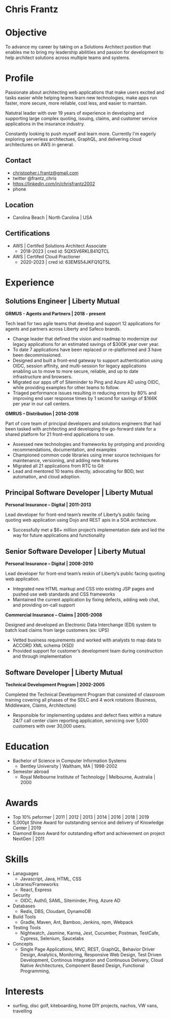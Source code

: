 
# Chris Frantz

# Objective
To advance my career by taking on a Solutions Architect position that enables me to bring my leadership abilitiies and passion for development to help architect solutions across multiple teams and systems.

# Profile
Passionate about architecting web applications that make users excited and tasks easier while helping teams learn new technologies, make apps run faster, more secure, more reliable, cost less, and easier to maintain.

Natutral leader with over 19 years of experience in developing and supporting large complex quoting, issuing, claims, and customer service applications in the insurance industry.

Constantly looking to push myself and learn more. Currently I'm eagerly exploring serverless architectues, GraphQL, and delivering cloud architectures on AWS in general.


## Contact
* christopher.j.frantz@gmail.com
* twitter @frantz_chris
* https://linkedin.com/in/chrisfrantz2002
* phone

## Location
* Carolina Beach | North Carolina | USA

## Certifications
* AWS | Certifed Solutions Architect Associate
  * 2018-2023 | cred id: 5QXSV6RKLB41QTCL
* AWS | Certifed Cloud Practioner
  * 2020-2023 | cred id: 63EMS54JKFQ1QT5L

# Experience

## Solutions Engineer | Liberty Mutual

**GRMUS - Agents and Partners | 2018 - present**

Tech lead for two agile teams that develop and support 12 applications for agents and partners across Liberty and Safeco brands.
- Change leader that defined the vision and roadmap to modernize our legacy applications for an estimated savings of $300K year over year.
- To date 7 applications have been replaced or re-platformed and 3 have been decommissioned.
- Designed and built a front-end gateway to support authentication using OIDC, session affinity, and multi-session for legacy applications enabling us to move to more secure, reliable, and up to date infrastructure and browsers.
- Migrated our apps off of Siteminder to Ping and Azure AD using OIDC, while providing examples for other teams to follow.
- Triaged performance issues resulting in reducing errors by 80% and improving end user response times by 1 second for savings of $166K per year in our call centers.


**GMRUS – Distribution | 2014-2018**

Part of core team of principal developers and solutions engineers that had been tasked with architecting and developing the go-forward state for a shared platform for 21 front-end applications to use.
- Assessed new technologies and frameworks by protyping and providing recommendations, documentation, and examples
- Championed common code libraries using inner source techniques for maintenance, versioning, and adding new features
- Migrated all 21 applications from RTC to Git
- Lead and mentored 10 teams directly, advocating for BDD, test automation, and cloud adoption.

## Principal Software Developer | Liberty Mutual

**Personal Insurance – Digital | 2011-2013**

Lead developer for front-end team’s rewrite of Liberty’s public facing quoting web application using Dojo and REST apis in a SOA architecture.
- Successfully met a $6+ million project’s implementation date and led the way for future applications and functionality

## Senior Software Developer | Liberty Mutual

 **Personal Insurance – Digital | 2008-2010**

Lead developer for front-end team’s reskin of Liberty’s public facing quoting web application.
- Integrated new HTML markup and CSS into existing JSP pages and pushed use web standards and CSS frameworks
- Maintained the current application by fixing defects, adding web chat, and providing on-call support

**Commercial Insurance – Claims | 2005-2008**

Designed and developed an Electronic Data Interchange (EDI) system to batch load claims from large customers (ex: UPS)
- Vetted business requirements and worked with analysts to map data to ACCORD  XML schema (XSD)
- Provided support for customer’s development team during construction and through implementation

## Software Developer | Liberty Mutual

**Technical Development Program | 2002-2005**

Completed the Technical Development Program that consisted of classroom training covering all phases of the SDLC and 4 work rotations (Business, Middleware, Claims, Architecture)
- Responsible for implementing updates and defect fixes within a mature 24/7 call center claim reporting application, servicing over 5,000 customers with over 30,000 users.

# Education
* Bachelor of Science in Computer Information Systems
  - Bentley University | Waltham, MA | 1998-2002
* Semester abroad
  - Royal Melbourne Institute of Technology | Melbourne, Australia | 2000

# Awards
* Top 10% peformer | 2011 | 2012 | 2013 |	2014 | 2016 | 2018 | 2019
* 5,000pt Shine Award for outstanding service and delivery of Knowledge Center | 2019
* Diamond Bravo Award for outstanding effort and achievement on project NextGen | 2011

# Skills
* Lanaguages
  * Javascript, Java, HTML, CSS
* Libraries/Frameworks
  * React, Express
* Security
  * OIDC, Auth0, SAML, Siteminder, Ping, Azure AD
* Databases
  *  Redis, DBS, Cloudant, DynamoDB
* Build Tools
  *  Gradle, Maven, Ant, Bamboo, Jenkins, npm, Webpack
* Testing Tools
  *  Nightwatch, Jasmine, Karma, Jest, Cucumber, Postman, TestCafe, Cypress, Selenium, Saucelabs
* Concepts
  * Single Page Applications, MVC, REST, GraphQL, Behavior Driver Design, Analytics, Monitoring, Responsive Web Design, Test Driven Development, Continous Integration and Continuous Delivery, Cloud Native Architectures, Component Based Design, Functional Programming,

# Interests
* surfing, disc golf, kiteboarding, home DIY projects, nachos, VW vans, travelling







